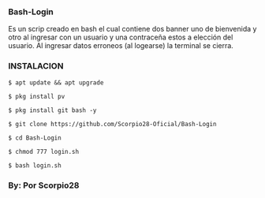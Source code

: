 ### Bash-Login

Es un scrip creado en bash  el cual contiene dos banner uno de bienvenida y otro al ingresar con un usuario y una contraceña estos a elección del usuario. Al ingresar datos erroneos (al logearse) la terminal se cierra.

### INSTALACION

```
$ apt update && apt upgrade

$ pkg install pv

$ pkg install git bash -y

$ git clone https://github.com/Scorpio28-Oficial/Bash-Login

$ cd Bash-Login

$ chmod 777 login.sh

$ bash login.sh
```
### By: Por Scorpio28
